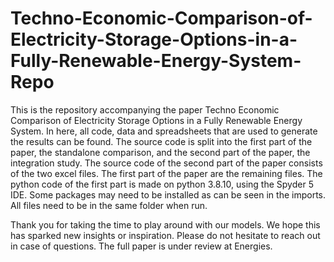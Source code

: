 # Techno-Economic-Comparison-of-Electricity-Storage-Options-in-a-Fully-Renewable-Energy-System-Repo

This is the repository accompanying the paper Techno Economic Comparison of Electricity Storage Options in a Fully Renewable Energy System. In here, all code, data and spreadsheets that are used to generate the results can be found. The source code is split into the first part of the paper, the standalone comparison, and the second part of the paper, the integration study. The source code of the second part of the paper consists of the two excel files. The first part of the paper are the remaining files. The python code of the first part is made on python 3.8.10, using the Spyder 5 IDE. Some packages may need to be installed as can be seen in the imports. All files need to be in the same folder when run. 

Thank you for taking the time to play around with our models. We hope this has sparked new insights or inspiration. Please do not hesitate to reach out in case of questions. The full paper is under review at Energies.
